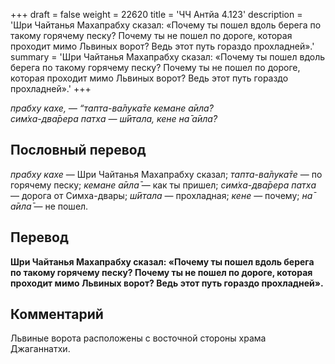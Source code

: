+++
draft = false
weight = 22620
title = 'ЧЧ Антйа 4.123'
description = 'Шри Чайтанья Махапрабху сказал: «Почему ты пошел вдоль берега по такому горячему песку? Почему ты не пошел по дороге, которая проходит мимо Львиных ворот? Ведь этот путь гораздо прохладней».'
summary = 'Шри Чайтанья Махапрабху сказал: «Почему ты пошел вдоль берега по такому горячему песку? Почему ты не пошел по дороге, которая проходит мимо Львиных ворот? Ведь этот путь гораздо прохладней».'
+++

_прабху кахе, — “тапта-ва̄лука̄те кемане а̄ила̄?  
сим̇ха-два̄рера патха — ш́ӣтала, кене на̄ а̄ила̄?_

## Пословный перевод

_прабху_ _кахе_ — Шри Чайтанья Махапрабху сказал; _тапта_\-_ва̄лука̄те_ — по горячему песку; _кемане_ _а̄ила̄_ — как ты пришел; _сим̇ха_\-_два̄рера_ _патха_ — дорога от Симха-двары; _ш́ӣтала_ — прохладная; _кене_ — почему; _на̄_ _а̄ила̄_ — не пошел.

## Перевод

**Шри Чайтанья Махапрабху сказал: «Почему ты пошел вдоль берега по такому горячему песку? Почему ты не пошел по дороге, которая проходит мимо Львиных ворот? Ведь этот путь гораздо прохладней».**

## Комментарий

Львиные ворота расположены с восточной стороны храма Джаганнатхи.
